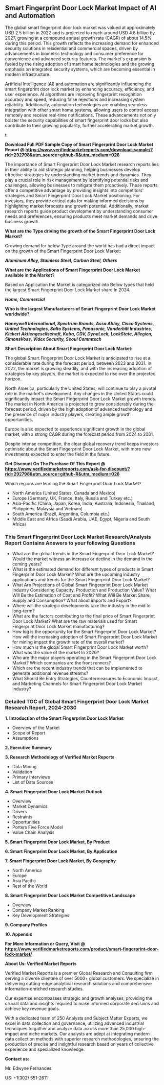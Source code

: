 <h2>Smart Fingerprint Door Lock Market Impact of AI and Automation</h2><p>The global smart fingerprint door lock market was valued at approximately USD 2.5 billion in 2022 and is projected to reach around USD 4.8 billion by 2027, growing at a compound annual growth rate (CAGR) of about 14.5% during this period. This growth reflects the increasing demand for enhanced security solutions in residential and commercial spaces, driven by advancements in biometric technology and consumer preference for convenience and advanced security features. The market's expansion is fueled by the rising adoption of smart home technologies and the growing emphasis on integrated security systems, which are becoming essential in modern infrastructure.</p><p>Artificial Intelligence (AI) and automation are significantly influencing the smart fingerprint door lock market by enhancing accuracy, efficiency, and user experience. AI algorithms are improving fingerprint recognition accuracy and speed, reducing false rejections and increasing system reliability. Additionally, automation technologies are enabling seamless integration with other smart home systems, allowing users to control access remotely and receive real-time notifications. These advancements not only bolster the security capabilities of smart fingerprint door locks but also contribute to their growing popularity, further accelerating market growth.</p>t</p><p id="" class=""><strong>Download Full PDF Sample Copy of Smart Fingerprint Door Lock Market Report @ <a href="https://www.verifiedmarketreports.com/download-sample/?rid=292798&utm_source=github-R&utm_medium=028" target="_blank">https://www.verifiedmarketreports.com/download-sample/?rid=292798&utm_source=github-R&utm_medium=028</a></strong></p><p>The importance of&nbsp;Smart Fingerprint Door Lock Market research reports lies in their ability to aid strategic planning, helping businesses develop effective strategies by understanding market trends and dynamics. They play a crucial role in risk management by identifying potential risks and challenges, allowing businesses to mitigate them proactively. These reports offer a competitive advantage by providing insights into competitors' strategies and Smart Fingerprint Door Lock Market positioning. For investors, they provide critical data for making informed decisions by highlighting market forecasts and growth potential. Additionally, market research reports guide product development by understanding consumer needs and preferences, ensuring products meet market demands and drive business growth.</p><p><strong>What are the&nbsp;Type driving the growth of the Smart Fingerprint Door Lock Market?</strong></p><p id="" class="">Growing demand for below Type around the world has had a direct impact on the growth of the Smart Fingerprint Door Lock Market:</p><em><strong>Aluminum Alloy, Stainless Steel, Carbon Steel, Others</strong></em></p><strong>What are the&nbsp;Applications&nbsp;of Smart Fingerprint Door Lock Market available in the Market?</strong></p><p id="" class="">Based on Application the Market is categorized into Below types that held the largest Smart Fingerprint Door Lock Market share In 2024.</p><em><strong>Home, Commercial</strong></em></p><strong>Who is the largest Manufacturers of Smart Fingerprint Door Lock Market worldwide?</strong></p><p><em><strong>Honeywell International, Spectrum Brands, Assa Abloy, Cisco Systems, United Technologies, Salto Systems, Panasonic, Vanderbilt Industries, Kiekert Aktiengesellschaft, Kaba, CDV, DynaLock, LockState, Allegion, SimonsVoss, Videx Security, Seoul Commtech</strong></em></p><p id="" class=""><strong>Short Description About Smart Fingerprint Door Lock Market:</strong></p><p>The global Smart Fingerprint Door Lock Market is anticipated to rise at a considerable rate during the forecast period, between 2023 and 2031. In 2022, the market is growing steadily, and with the increasing adoption of strategies by key players, the market is expected to rise over the projected horizon.</p><p>North America, particularly the United States, will continue to play a pivotal role in the market's development. Any changes in the United States could significantly impact the Smart Fingerprint Door Lock Market growth trends. The market in North America is projected to grow considerably during the forecast period, driven by the high adoption of advanced technology and the presence of major industry players, creating ample growth opportunities.</p><p>Europe is also expected to experience significant growth in the global market, with a strong CAGR during the forecast period from 2024 to 2031.</p><p>Despite intense competition, the clear global recovery trend keeps investors optimistic about the Smart Fingerprint Door Lock Market, with more new investments expected to enter the field in the future.</p><p id="" class=""><strong>Get Discount On The Purchase Of This Report @ <a href="https://www.verifiedmarketreports.com/ask-for-discount/?rid=292798&utm_source=github-R&utm_medium=028" target="_blank">https://www.verifiedmarketreports.com/ask-for-discount/?rid=292798&utm_source=github-R&utm_medium=028</a></strong></p>Which regions are leading the Smart Fingerprint Door Lock Market?</p><ul><li>North America (United States, Canada and Mexico)</li><li>Europe (Germany, UK, France, Italy, Russia and Turkey etc.)</li><li>Asia-Pacific (China, Japan, Korea, India, Australia, Indonesia, Thailand, Philippines, Malaysia and Vietnam)</li><li>South America (Brazil, Argentina, Columbia etc.)</li><li>Middle East and Africa (Saudi Arabia, UAE, Egypt, Nigeria and South Africa)</li></ul><h3 id="" class="">This Smart Fingerprint Door Lock Market Research/Analysis Report Contains Answers to your following Questions</h3><ul><li>What are the global trends in the Smart Fingerprint Door Lock Market? Would the market witness an increase or decline in the demand in the coming years?</li><li>What is the estimated demand for different types of products in Smart Fingerprint Door Lock Market? What are the upcoming industry applications and trends for the Smart Fingerprint Door Lock Market?</li><li>What Are Projections of Global Smart Fingerprint Door Lock Market Industry Considering Capacity, Production and Production Value? What Will Be the Estimation of Cost and Profit? What Will Be Market Share, Supply and Consumption? What about imports and Export?</li><li>Where will the strategic developments take the industry in the mid to long-term?</li><li>What are the factors contributing to the final price of Smart Fingerprint Door Lock Market? What are the raw materials used for Smart Fingerprint Door Lock Market manufacturing?</li><li>How big is the opportunity for the Smart Fingerprint Door Lock Market? How will the increasing adoption of Smart Fingerprint Door Lock Market for mining impact the growth rate of the overall market?</li><li>How much is the global Smart Fingerprint Door Lock Market worth? What was the value of the market In 2020?</li><li>Who are the major players operating in the Smart Fingerprint Door Lock Market? Which companies are the front runners?</li><li>Which are the recent industry trends that can be implemented to generate additional revenue streams?</li><li>What Should Be Entry Strategies, Countermeasures to Economic Impact, and Marketing Channels for Smart Fingerprint Door Lock Market Industry?</li></ul><h3 id="" class="">Detailed TOC of Global Smart Fingerprint Door Lock Market Research Report, 2024-2030</h3><p id="" class=""><strong>1. Introduction of the Smart Fingerprint Door Lock Market</strong></p><ul><li>Overview of the Market</li><li>Scope of Report</li><li>Assumptions</li></ul><p id="" class=""><strong>2. Executive Summary</strong></p><p id="" class=""><strong>3. Research Methodology of Verified Market Reports</strong></p><ul><li>Data Mining</li><li>Validation</li><li>Primary Interviews</li><li>List of Data Sources</li></ul><p id="" class=""><strong>4. Smart Fingerprint Door Lock Market Outlook</strong></p><ul><li>Overview</li><li>Market Dynamics</li><li>Drivers</li><li>Restraints</li><li>Opportunities</li><li>Porters Five Force Model</li><li>Value Chain Analysis</li></ul><p id="" class=""><strong>5. Smart Fingerprint Door Lock Market, By Product</strong></p><p id="" class=""><strong>6. Smart Fingerprint Door Lock Market, By Application</strong></p><p id="" class=""><strong>7. Smart Fingerprint Door Lock Market, By Geography</strong></p><ul><li>North America</li><li>Europe</li><li>Asia Pacific</li><li>Rest of the World</li></ul><p id="" class=""><strong>8. Smart Fingerprint Door Lock Market Competitive Landscape</strong></p><ul><li>Overview</li><li>Company Market Ranking</li><li>Key Development Strategies</li></ul><p id="" class=""><strong>9. Company Profiles</strong></p><p id="" class=""><strong>10. Appendix</strong></p><p id="" class=""><strong>For More Information or Query, Visit @ <a href="https://www.verifiedmarketreports.com/product/smart-fingerprint-door-lock-market/" target="_blank">https://www.verifiedmarketreports.com/product/smart-fingerprint-door-lock-market/</a></strong></p><p id="" class=""><strong>About Us: Verified Market Reports</strong></p><p id="" class="">Verified Market Reports is a premier Global Research and Consulting firm serving a diverse clientele of over 5000+ global customers. We specialize in delivering cutting-edge analytical research solutions and comprehensive information-enriched research studies.</p><p id="" class="">Our expertise encompasses strategic and growth analyses, providing the crucial data and insights required to make informed corporate decisions and achieve key revenue goals.</p><p id="" class="">With a dedicated team of 250 Analysts and Subject Matter Experts, we excel in data collection and governance, utilizing advanced industrial techniques to gather and analyze data across more than 25,000 high-impact and niche markets. Our analysts are adept at integrating modern data collection methods with superior research methodologies, ensuring the production of precise and insightful research based on years of collective experience and specialized knowledge.</p><p id="" class=""><strong>Contact us:</strong></p><p id="" class="">Mr. Edwyne Fernandes</p><p id="" class="">US: +1(302) 551-2611</p>